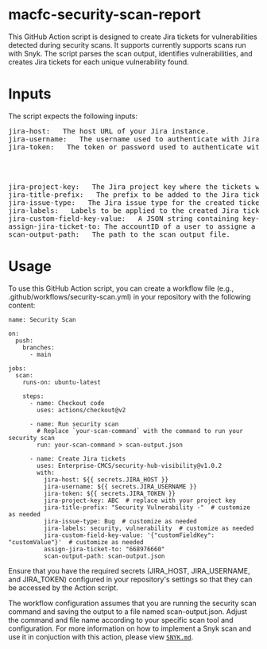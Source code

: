 # macfc-security-scan-report
This GitHub Action script is designed to create Jira tickets for vulnerabilities detected during security scans. It supports currently supports scans run with Snyk. The script parses the scan output, identifies vulnerabilities, and creates Jira tickets for each unique vulnerability found.

# Inputs
The script expects the following inputs:
<pre>
jira-host:   The host URL of your Jira instance.
jira-username:   The username used to authenticate with Jira.
jira-token:   The token or password used to authenticate with Jira.
<!-- TODO: remove scan-type, and set it's default value to snyk -->
<!-- scan-type:   The type of scan to process. Supported values: "zap" or "snyk". -->
<!-- 'zap-risk-code' is currently not being uses as no teams are using this tool with Zap -->
<!-- zap-risk-code (only for Zap scan):   The minimum risk code for vulnerabilities to be considered. -->
jira-project-key:   The Jira project key where the tickets will be created.
jira-title-prefix:   The prefix to be added to the Jira ticket summary.
jira-issue-type:   The Jira issue type for the created tickets.
jira-labels:   Labels to be applied to the created Jira tickets (comma-separated).
jira-custom-field-key-value:   A JSON string containing key-value pairs of custom fields and their values in Jira.
assign-jira-ticket-to: The accountID of a user to assigne a ticket to.
scan-output-path:   The path to the scan output file.
</pre>
# Usage

To use this GitHub Action script, you can create a workflow file (e.g., .github/workflows/security-scan.yml) in your repository with the following content:
```
name: Security Scan

on:
  push:
    branches:
      - main

jobs:
  scan:
    runs-on: ubuntu-latest
    
    steps:
      - name: Checkout code
        uses: actions/checkout@v2
        
      - name: Run security scan
        # Replace `your-scan-command` with the command to run your security scan
        run: your-scan-command > scan-output.json
      
      - name: Create Jira tickets
        uses: Enterprise-CMCS/security-hub-visibility@v1.0.2
        with:
          jira-host: ${{ secrets.JIRA_HOST }}
          jira-username: ${{ secrets.JIRA_USERNAME }}
          jira-token: ${{ secrets.JIRA_TOKEN }}
          jira-project-key: ABC  # replace with your project key
          jira-title-prefix: "Security Vulnerability -"  # customize as needed
          jira-issue-type: Bug  # customize as needed
          jira-labels: security, vulnerability  # customize as needed
          jira-custom-field-key-value: '{"customFieldKey": "customValue"}'  # customize as needed
          assign-jira-ticket-to: "668976660"
          scan-output-path: scan-output.json
```

Ensure that you have the required secrets (JIRA_HOST, JIRA_USERNAME, and JIRA_TOKEN) configured in your repository's settings so that they can be accessed by the Action script.

The workflow configuration assumes that you are running the security scan command and saving the output to a file named scan-output.json. Adjust the command and file name according to your specific scan tool and configuration. For more information on how to implement a Snyk scan and use it in conjuction with this action, please view [`SNYK.md`](./SNYK.md).